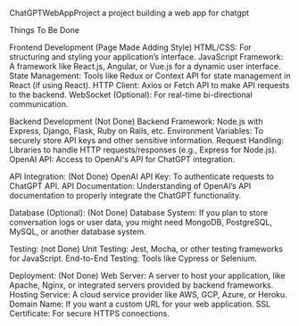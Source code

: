 ChatGPTWebAppProject
a project building a web app for chatgpt

Things To Be Done

Frontend Development (Page Made Adding Style) HTML/CSS: For structuring and styling your application’s interface. JavaScript Framework: A framework like React.js, Angular, or Vue.js for a dynamic user interface. State Management: Tools like Redux or Context API for state management in React (if using React). HTTP Client: Axios or Fetch API to make API requests to the backend. WebSocket (Optional): For real-time bi-directional communication.

Backend Development (Not Done) Backend Framework: Node.js with Express, Django, Flask, Ruby on Rails, etc. Environment Variables: To securely store API keys and other sensitive information. Request Handling: Libraries to handle HTTP requests/responses (e.g., Express for Node.js). OpenAI API: Access to OpenAI's API for ChatGPT integration.

API Integration: (Not Done) OpenAI API Key: To authenticate requests to ChatGPT API. API Documentation: Understanding of OpenAI’s API documentation to properly integrate the ChatGPT functionality.

Database (Optional): (Not Done) Database System: If you plan to store conversation logs or user data, you might need MongoDB, PostgreSQL, MySQL, or another database system.

Testing: (not Done) Unit Testing: Jest, Mocha, or other testing frameworks for JavaScript. End-to-End Testing: Tools like Cypress or Selenium.

Deployment: (Not Done) Web Server: A server to host your application, like Apache, Nginx, or integrated servers provided by backend frameworks. Hosting Service: A cloud service provider like AWS, GCP, Azure, or Heroku. Domain Name: If you want a custom URL for your web application. SSL Certificate: For secure HTTPS connections.
